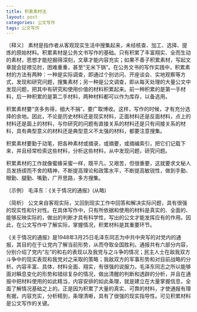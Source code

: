 ```yaml
---
title: 积累素材法
layout: post
categories: 公文写作
tags: 公文写作
---
```


〔释义〕 素材是指作者从客观现实生活中搜集起来，未经核查、加工、选择、提炼的原始材料。积累素材是公务文书写作的基础。只有积累了丰富翔实、全而生动的素材，思想才能挖掘得深刻，文章才能内容充实；如果不善子积累素材，写起文章就会捉襟见肘，困难重重，甚至“无米下锅”。在公务文书的写作实践中，积累素材的方法有两种：一种是实际调查，即通过个别访问、开座谈会、实地观察等方式，发现和研究问题，搜集素材；另一种是公文调查，即从每天处理的大量公文中发现问题，把其中有研究和使用价值的材料积累起来。前一种积累的是第一手材料，后一种积累的是第二手材料，两种材料都可以作为库存，以备选用。

积累素材要“贪多务得，细大不捐”，要广取博收。这样，写作的时候，才有充分选择的余地。因此，不论是历史材料还是现实材料，正面材料还是反面材料，点上的材料还是面上的材料，与你研究的问题有直接关系的材料还是只有间接关系的材料，具有典型意义的材料还是典型意义不太强的材料，都要注意搜集。

积累素材要勤于动笔，把各种素材或摘录，或摘要，或摘编索引，把它们记载下来，并且经常检索这些材料，分析这些材料，从中发现问题，研究问题。

积累素材的工作就像蜜蜂采蜜一样，既平凡，又艰苦，但很重要，这就要求文秘人员发扬锲而不舍的精神，不断提高理论和政策水平，不断提高敏锐性，做到手勤、眼勤、腿勤、嘴勤，广开思路，多方搜集。

〔示例〕 毛泽东：《关于情况的通报》(从略)

〔简析〕 公文来自客观实际，又回到现实工作中回答和解决实际问题，具有很强的现实性和针对性。在具体写作中，只有所依据和使用的材料是真实的、全面的、能够反映实际的，做出的判断才具有科学性，写出的公文才能发挥应有的作用。因此，在公文写作中了解实际，掌握情况，积累材料是其重要环节。

《关于情况的通报》是1948年3月25日毛泽东同志为中共中央写的对党内的通报，其目的在于让党内了解当前形势，从而夺取全国胜利。通报共有六部分内容，分别介绍了党内“左”的和右的表现以及我党与之斗争的情况；民主人士在敌我双方斗争中的现实表现和我党对之采取的策略；我敌双方的军事形势和对目前战略的分析。内容丰富、具体，材料全面、翔实，有很强的说服力。毛泽东同志之所以能够面对瞬息变化的形势和错综复杂的情况，做出清醒的判断和透辟的分析，并且在通报中把材料使用的如此精当，内容安排的如此条理，就是建立在大量掌握信息，全面了解情况基础之上的。正是因为积累了大量的真实、可靠的材料，才使通报有理有据，内容充实，分析精到，条理清晰，具有了很强的现实指导性。可见积累材料是公文写作的关键。 